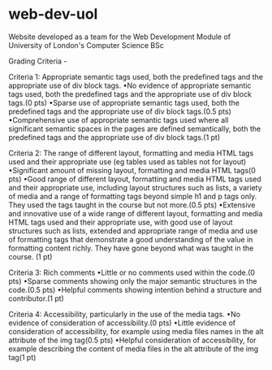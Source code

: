 # web-dev-uol
Website developed as a team for the Web Development Module of University of London's Computer Science BSc

Grading Criteria  - 

Criteria 1: Appropriate semantic tags used, both the predefined tags and the appropriate use of div block tags.
    •No evidence of appropriate semantic tags used, both the predefined tags and the appropriate use of div block tags.(0 pts)
    •Sparse use of appropriate semantic tags used, both the predefined tags and the appropriate use of div block tags.(0.5 pts)
    •Comprehensive use of appropriate semantic tags used where all significant semantic spaces in the pages are defined semantically, both the predefined tags and the appropriate use of div block tags.(1 pt)
 
Criteria 2: The range of different layout, formatting and media HTML tags used and their appropriate use 
    (eg tables used as tables not for layout) 
    •Significant amount of missing layout, formatting and media HTML tags(0 pts)
    •Good range of different layout, formatting and media HTML tags used and their appropriate use, including layout structures such as lists, a variety of media and a range of formatting tags beyond simple h1 and p tags only. They used the tags taught in the course but not more.(0.5 pts)
    •Extensive and innovative use of a wide range of different layout, formatting and media HTML tags used and their appropriate use, with good use of layout structures such as lists, extended and appropriate range of media and use of formatting tags that demonstrate a good understanding of the value in formatting content richly. They have gone beyond what was taught in the course. (1 pt)
 
Criteria 3: Rich comments 
    •Little or no comments used within the code.(0 pts)
    •Sparse comments showing only the major semantic structures in the code.(0.5 pts)
    •Helpful comments showing intention behind a structure and contributor.(1 pt)
 
Criteria 4: Accessibility, particularly in the use of the media tags. 
    •No evidence of consideration of accessibility.(0 pts)
    •Little evidence of consideration of accessibility, for example using media files names in the alt attribute of the img  tag(0.5 pts)
    •Helpful consideration of accessibility, for example describing the content of media files in the alt attribute of the  img tag(1 pt)



